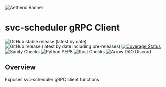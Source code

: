 ![Aetheric Banner](https://github.com/aetheric-oss/.github/raw/main/assets/readme-banner.png)

# svc-scheduler gRPC Client

![GitHub stable release (latest by date)](https://img.shields.io/github/v/release/aetheric-oss/svc-scheduler?sort=semver&color=green) ![GitHub release (latest by date including pre-releases)](https://img.shields.io/github/v/release/aetheric-oss/svc-scheduler?include_prereleases) [![Coverage Status](https://coveralls.io/repos/github/aetheric-oss/svc-scheduler/badge.svg?branch=develop)](https://coveralls.io/github/aetheric-oss/svc-scheduler)
![Sanity Checks](https://github.com/aetheric-oss/svc-scheduler/actions/workflows/sanity_checks.yml/badge.svg?branch=develop) ![Python PEP8](https://github.com/aetheric-oss/svc-scheduler/actions/workflows/python_ci.yml/badge.svg?branch=develop) ![Rust Checks](https://github.com/aetheric-oss/svc-scheduler/actions/workflows/rust_ci.yml/badge.svg?branch=develop) 
![Arrow DAO Discord](https://img.shields.io/discord/853833144037277726?style=plastic)

## Overview

Exposes svc-scheduler gRPC client functions
